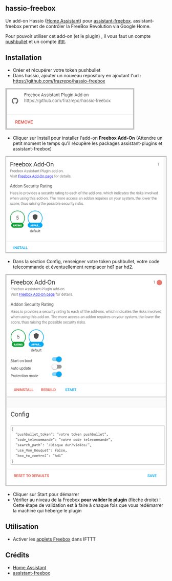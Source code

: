 ## hassio-freebox

Un add-on Hassio ([Home Assistant](https://www.home-assistant.io/)) pour [assistant-freebox](https://github.com/Aymkdn/assistant-freebox). assistant-freebox permet de contrôler la FreeBox Revolution via Google Home.

Pour pouvoir utiliser cet add-on (et le plugin) , il vous faut un compte [pushbullet](https://www.pushbullet.com/) et un compte [ifttt](https://ifttt.com/).

## Installation

* Créer et récupérer votre token pushbullet
* Dans hassio, ajouter un nouveau repository en ajoutant l'url : https://github.com/frazrepo/hassio-freebox

![images/hassio-repository.png](images/hassio-repository.png)

* Cliquer sur Install pour installer l'add-on **Freebox Add-On** (Attendre un petit moment le temps qu'il récupère les packages assistant-plugins et assistant-freebox)

![images/hassio-addon-1.png](images/hassio-addon-1.png)

* Dans la section Config, renseigner votre token pushbullet, votre code telecommande et éventuellement remplacer hd1 par hd2.

![images/hassio-addon-1.png](images/hassio-addon-2.png)

* Cliquer sur Start pour démarrer
* Vérifier au niveau de la Freebox **pour valider le plugin** (flèche droite) ! Cette étape de validation est à faire à chaque fois que vous redémarrer la machine qui héberge le plugin

## Utilisation

* Activer les [applets Freebox](https://ifttt.com/search/query/freebox) dans IFTTT

## Crédits
* [Home Assistant](https://www.home-assistant.io/)
* [assistant-freebox](https://github.com/Aymkdn/assistant-freebox)

